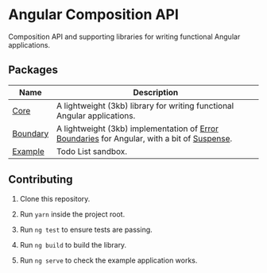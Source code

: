 # Angular Composition API

Composition API and supporting libraries for writing functional Angular applications.

## Packages

| Name  | Description |
|---|---|
| [Core](https://github.com/mmuscat/angular-composition-api/tree/master/packages/core) | A lightweight (3kb) library for writing functional Angular applications.
| [Boundary](https://github.com/mmuscat/angular-composition-api/tree/master/packages/boundary) | A lightweight (3kb) implementation of [Error Boundaries](https://reactjs.org/docs/error-boundaries.html) for Angular, with a bit of [Suspense](https://reactjs.org/docs/concurrent-mode-suspense.html).
| [Example](https://github.com/mmuscat/angular-composition-api/tree/master/packages/example) | Todo List sandbox.

## Contributing

1. Clone this repository.

2. Run `yarn` inside the project root.

3. Run `ng test` to ensure tests are passing.

3. Run `ng build` to build the library.

4. Run `ng serve` to check the example application works.